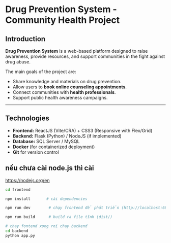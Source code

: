 # Drug Prevention System - Community Health Project

## Introduction

**Drug Prevention System** is a web-based platform designed to raise awareness, provide resources, and support communities in the fight against drug abuse.

The main goals of the project are:

- Share knowledge and materials on drug prevention.
- Allow users to **book online counseling appointments**.
- Connect communities with **health professionals**.
- Support public health awareness campaigns.

---

## Technologies

- **Frontend:** ReactJS (Vite/CRA) + CSS3 (Responsive with Flex/Grid)
- **Backend:** Flask (Python) / NodeJS (if implemented)
- **Database:** SQL Server / MySQL
- **Docker** (for containerized deployment)
- **Git** for version control


## nếu chưa cài node.js thì cài
https://nodejs.org/en
```bash
cd frontend

npm install       # cài dependencies

npm run dev        # chạy frontend để phát triển (http://localhost:6868)

npm run build      # build ra file tĩnh (dist/)

# chay fontend xong roi chay backend
cd backend
python app.py

```
